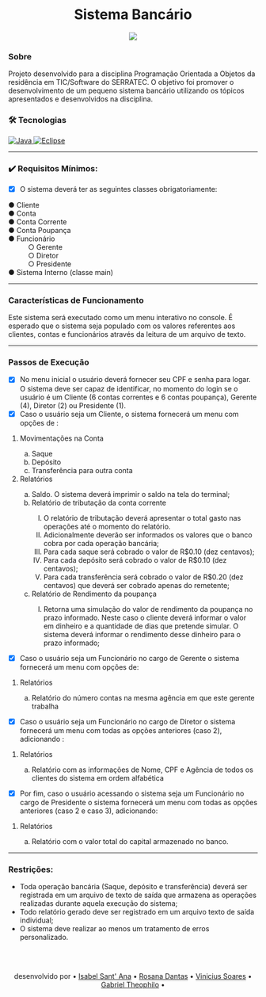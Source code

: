 <h1 align="center">Sistema Bancário</h1>

<p align="center">
<img src="http://img.shields.io/static/v1?label=STATUS&message=CONCLUIDO&color=GREEN&style=for-the-badge"/>
</p>

### Sobre
Projeto desenvolvido para a disciplina Programação Orientada a Objetos da residência em TIC/Software do SERRATEC. O objetivo foi promover o desenvolvimento de um pequeno sistema bancário utilizando os tópicos apresentados e desenvolvidos na disciplina.

### 🛠 Tecnologias

   <a href="https://img.shields.io/badge/Java-ED8B00?style=for-the-badge&logo=java&logoColor=white">
    <img src="https://img.shields.io/badge/Java-ED8B00?style=for-the-badge&logo=java&logoColor=white"  alt="Java" />
  </a>
   <a href="https://img.shields.io/badge/Eclipse-2C2255?style=for-the-badge&logo=eclipse&logoColor=white">
    <img src="https://img.shields.io/badge/Eclipse-2C2255?style=for-the-badge&logo=eclipse&logoColor=white"  alt="Eclipse" />
  </a>
  
---

### ✔️ Requisitos Mínimos:

- [x] O sistema deverá ter as seguintes classes obrigatoriamente:
<dl>
  <dt> ● Cliente </dt>
  <dt> ● Conta </dt>
  <dt> ● Conta Corrente </dt>
  <dt> ● Conta Poupança </dt>
  <dt> ● Funcionário </dt>
  <dd> ○ Gerente</dd>
  <dd>○ Diretor</dd>
  <dd>○ Presidente</dd>
  <dt> ● Sistema Interno (classe main) </dt>
</dl>

---

### Características de Funcionamento

Este sistema será executado como um menu interativo no console.  É esperado que o sistema seja populado com os valores
referentes aos clientes, contas e funcionários através da leitura de um arquivo de texto.

---

### Passos de Execução

- [x] No menu inicial o usuário deverá fornecer seu CPF e senha para logar. O sistema deve ser capaz de identificar, no momento do login se o usuário é um Cliente
(6 contas correntes e 6 contas poupança), Gerente (4), Diretor (2) ou Presidente (1).<br>
- [x] Caso o usuário seja um Cliente, o sistema fornecerá um menu com opções de :

<ol>
  <li> Movimentações na Conta </li>
  <ol type= a>
<li> Saque</li>
<li> Depósito</li>
<li>Transferência para outra conta</li>
  </ol>
  
  <li>Relatórios</li>
  <ol type= a>
<li>Saldo. O sistema deverá imprimir o saldo na tela do terminal;</li>
<li>Relatório de tributação da conta corrente</li>
  <ol type= I>
  <li>O relatório de tributação deverá apresentar o total gasto nas operações até o momento do relatório.</li>
<li> Adicionalmente deverão ser informados os valores que o banco cobra por cada operação bancária;</li>
<li> Para cada saque será cobrado o valor de R$0.10 (dez centavos);</li>
<li> Para cada depósito será cobrado o valor de R$0.10 (dez centavos);</li>
<li>Para cada transferência será cobrado o valor de R$0.20 (dez centavos) que deverá ser cobrado apenas do remetente;</li>
  </ol>
  <li> Relatório de Rendimento da poupança </li>
  <ol type= I>
<li> Retorna uma simulação do valor de rendimento da poupança no prazo informado. Neste caso o cliente deverá informar o valor em dinheiro e a quantidade de dias que pretende simular. O sistema deverá informar o rendimento desse dinheiro para o prazo informado;</li>
  </ol>
  </ol>
  </ol>

- [x] Caso o usuário seja um Funcionário no cargo de Gerente o sistema fornecerá um menu com opções de:
<ol>
<li>Relatórios</li>
  <ol type = a>
 <li>Relatório do número contas na mesma agência em que este gerente trabalha</li>
  </ol>
  </ol>

- [x] Caso o usuário seja um Funcionário no cargo de Diretor o sistema fornecerá um menu com todas as opções anteriores (caso 2), adicionando :
<ol>
<li>Relatórios</li>
  <ol type = a>
 <li>Relatório com as informações de Nome, CPF e Agência de todos os clientes do sistema em ordem alfabética</li>
  </ol>
  </ol>
  
- [x] Por fim, caso o usuário acessando o sistema seja um Funcionário no cargo de Presidente o sistema fornecerá um menu com todas as opções anteriores (caso 2 e caso 3), adicionando:

<ol>
<li>Relatórios</li>
  <ol type = a>
 <li>Relatório com o valor total do capital armazenado no banco.
</li>
  </ol>
  </ol>
  
---

### Restrições:
  
- Toda operação bancária (Saque, depósito e transferência) deverá ser registrada em um arquivo de texto de saída que armazena as operações realizadas durante aquela execução do sistema;
- Todo relatório gerado deve ser registrado em um arquivo texto de saída individual;
- O sistema deve realizar ao menos um tratamento de erros personalizado.
  
<br>
<br>
 <p align="center">
desenvolvido por • <a href="https://www.linkedin.com/in/isabelsantana2811/">Isabel Sant' Ana</a> •
<a href="https://www.linkedin.com/in/rosana-dantas-a1706910b/">Rosana Dantas</a> •
<a href="https://www.linkedin.com/in/vin%C3%ADcius-soares-43238b144/">Vinicius Soares</a> •
<a href="https://www.linkedin.com/in/gabriel-theophilo-32053a110/">Gabriel Theophilo</a> •
</p>

